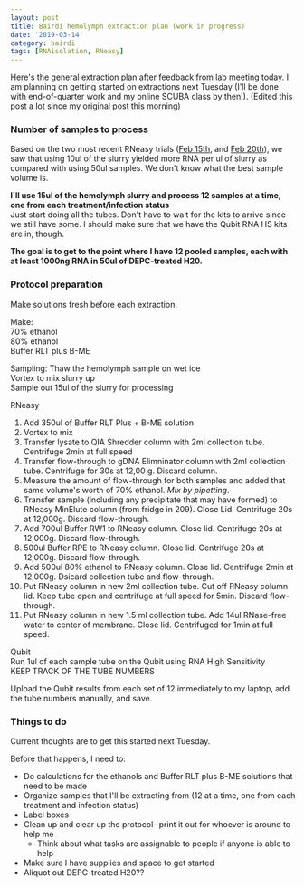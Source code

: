 ```yaml
---
layout: post
title: Bairdi hemolymph extraction plan (work in progress)
date: '2019-03-14'
category: bairdi
tags: [RNAisolation, RNeasy]
---
```

Here's the general extraction plan after feedback from lab meeting today. I am planning on getting started on extractions next Tuesday (I'll be done with end-of-quarter work and my online SCUBA class by then!). (Edited this post a lot since my original post this morning)

### Number of samples to process
Based on the two most recent RNeasy trials ([Feb 15th](https://grace-ac.github.io/RNeasyKit-with-QIAshredder/), and [Feb 20th](https://grace-ac.github.io/RNeasy-sample-vol-tests/)), we saw that using 10ul of the slurry yielded more RNA per ul of slurry as compared with using 50ul samples. We don't know what the best sample volume is. 

**I'll use 15ul of the hemolymph slurry and process 12 samples at a time, one from each treatment/infection status**   
Just start doing all the tubes. Don't have to wait for the kits to arrive since we still have some. I should make sure that we have the Qubit RNA HS kits are in, though. 

**The goal is to get to the point where I have 12 pooled samples, each with at least 1000ng RNA in 50ul of DEPC-treated H20.** 

### Protocol preparation 
Make solutions fresh before each extraction.

Make:      
70% ethanol      
80% ethanol      
Buffer RLT plus B-ME    

Sampling:
Thaw the hemolymph sample on wet ice             
Vortex to mix slurry up     
Sample out 15ul of the slurry for processing 

RNeasy      
1. Add 350ul of Buffer RLT Plus + B-ME solution    
2. Vortex to mix     
3. Transfer lysate to QIA Shredder column with 2ml collection tube. Centrifuge 2min at full speed        
4. Transfer flow-through to gDNA Elimninator column with 2ml collection tube. Centrifuge for 30s at 12,00 g. Discard column. 
5. Measure the amount of flow-through for both samples and added that same volume's worth of 70% ethanol. *Mix by pipetting*.    
6. Transfer sample (including any precipitate that may have formed) to RNeasy MinElute column (from fridge in 209). Close Lid. Centrifuge 20s at 12,000g. Discard flow-through.    
7. Add 700ul Buffer RW1 to RNeasy column. Close lid. Centrifuge 20s at 12,000g. Discard flow-through.    
8. 500ul Buffer RPE to RNeasy column. Close lid. Centrifuge 20s at 12,000g. Discard flow-through.   
9. Add 500ul 80% ethanol to RNeasy column. Close lid. Centrifuge 2min at 12,000g. Dsicard collection tube and flow-through.    
10. Put RNeasy column in new 2ml collection tube. Cut off RNeasy column lid. Keep tube open and centrifuge at full speed for 5min. Discard flow-through.    
11. Put RNeasy column in new 1.5 ml collection tube. Add 14ul RNase-free water to center of membrane. Close lid. Centrifuged for 1min at full speed.    

Qubit        
Run 1ul of each sample tube on the Qubit using RNA High Sensitivity     
KEEP TRACK OF THE TUBE NUMBERS 

Upload the Qubit results from each set of 12 immediately to my laptop, add the tube numbers manually, and save. 

### Things to do
Current thoughts are to get this started next Tuesday. 

Before that happens, I need to:    
- Do calculations for the ethanols and Buffer RLT plus B-ME solutions that need to be made
- Organize samples that I'll be extracting from (12 at a time, one from each treatment and infection status)
- Label boxes 
- Clean up and clear up the protocol- print it out for whoever is around to help me 
    - Think about what tasks are assignable to people if anyone is able to help
- Make sure I have supplies and space to get started
- Aliquot out DEPC-treated H20??


